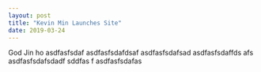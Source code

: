 ```yaml
---
layout: post
title: "Kevin Min Launches Site"
date: 2019-03-24
---
```


God Jin ho
asdfasfsdaf
asdfasfsdafdsaf
asdfasfsdafsad
asdfasfsdaffds
afs
asdfasfsdafsdadf
sddfas
f
asdfasfsdafas
